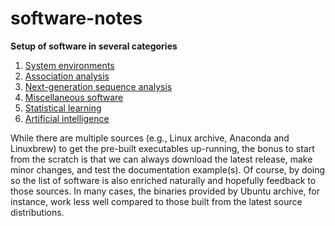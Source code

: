 # software-notes

**Setup of software in several categories**

1. [System environments](envirs)
2. [Association analysis](AA.md)
3. [Next-generation sequence analysis](NGS.md)
4. [Miscellaneous software](misc.md)
5. [Statistical learning](SL.md)
6. [Artificial intelligence](AI.md)

While there are multiple sources (e.g., Linux archive, Anaconda and Linuxbrew) to get the pre-built executables up-running, the bonus to start from the scratch is that we 
can always download the latest release, make minor changes, and test the documentation example(s). Of course, by doing so the list of software is also enriched naturally 
and hopefully feedback to those sources. In many cases, the binaries provided by Ubuntu archive, for instance, work less well compared to those built from the latest source distributions.
